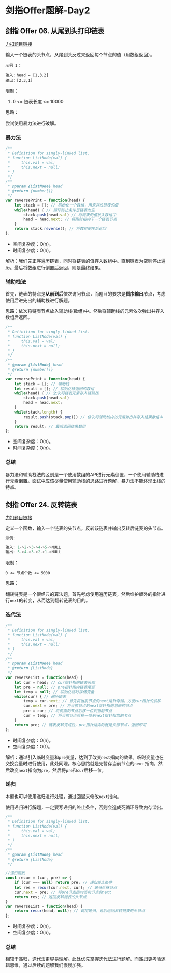 # 剑指Offer题解-Day2

## **剑指 Offer 06. 从尾到头打印链表**

[力扣题目链接](https://leetcode-cn.com/leetbook/read/illustration-of-algorithm/5dt66m/)

输入一个链表的头节点，从尾到头反过来返回每个节点的值（用数组返回）。

```
示例 1：

输入：head = [1,3,2]
输出：[2,3,1]
```

限制：

1. 0 <= 链表长度 <= 10000

思路：

尝试使用暴力法进行破解。

### 暴力法

```jsx
/**
 * Definition for singly-linked list.
 * function ListNode(val) {
 *     this.val = val;
 *     this.next = null;
 * }
 */
/**
 * @param {ListNode} head
 * @return {number[]}
 */
var reversePrint = function(head) {
    let stack = []; // 初始化一个数组，用来存放链表的值
    while(head) { // 循环终止条件是链表为空
        stack.push(head.val) // 将链表的值放入数组中
        head = head.next; // 将指针指向下一个链表节点
    }
    return stack.reverse(); // 将数组倒序后返回
};
```

- 空间复杂度：O(n)。
- 时间复杂度：O(n)。

解析：我们先正序遍历链表，同时将链表的值存入数组中。直到链表为空则停止遍历。最后将数组进行倒置后返回，则是最终结果。

### 辅助栈法

首先，链表的特点是**从前到后**依次访问节点，而题目的要求是**倒序输出**节点，考虑使用后进先出的辅助栈进行解题。

思路：依次将链表节点放入辅助栈(数组)中。然后将辅助栈的元素依次弹出并存入数组后返回。

```jsx
/**
 * Definition for singly-linked list.
 * function ListNode(val) {
 *     this.val = val;
 *     this.next = null;
 * }
 */
/**
 * @param {ListNode} head
 * @return {number[]}
 */
var reversePrint = function(head) {
    let stack = []; // 辅助栈
    let result = []; // 初始化待返回的数组
    while(head) { // 依次将链表元素存入辅助栈
        stack.push(head.val)
        head = head.next;
    }
    while(stack.length) {
        result.push(stack.pop()) // 依次将辅助栈内的元素弹出并存入结果数组中
    }
    return result; // 最后返回结果数组
};
```

- 空间复杂度：O(n)。
- 时间复杂度：O(n)。

### 总结

暴力法和辅助栈法的区别是一个使用数组的API进行元素倒置，一个使用辅助栈进行元素倒置。面试中应该尽量使用辅助栈的思路进行题解，暴力法不能体现出栈的特点。

## **剑指 Offer 24. 反转链表**

[力扣题目链接](https://leetcode-cn.com/leetbook/read/illustration-of-algorithm/9pdjbm/)

定义一个函数，输入一个链表的头节点，反转该链表并输出反转后链表的头节点。

```jsx
示例:

输入: 1->2->3->4->5->NULL
输出: 5->4->3->2->1->NULL
```

限制：

`0 <= 节点个数 <= 5000`

思路：

翻转链表是一个很经典的算法题，首先考虑使用遍历链表，然后维护额外的指针进行`next`的转变，从而达到翻转链表的目的。

### 迭代法

```jsx
/**
 * Definition for singly-linked list.
 * function ListNode(val) {
 *     this.val = val;
 *     this.next = null;
 * }
 */
/**
 * @param {ListNode} head
 * @return {ListNode}
 */
var reverseList = function(head) {
    let cur = head; // cur指针指向链表头部
    let pre = null; // pre指针指向链表尾部
    let temp = null; // 初始化临时存储变量
    while(cur) { // 遍历链表
        temp = cur.next; // 首先将当前节点的next指针存储，方便cur指针的前移
        cur.next = pre; // 将当前节点的next指针指向前面的节点
        pre = cur; // 将前面的节点后移一位到当前节点
        cur = temp; // 将当前节点后移一位到next指针指向的节点
    }
    return pre; // 链表反转完成后，pre指针指向的就是头部节点，返回即可
};
```

- 时间复杂度：O(n)。
- 空间复杂度：O(1)。

解析：通过引入临时变量和`pre`变量，达到了改变`next`指向的效果。临时变量也在交换变量时进行使用，此处同理。核心思路就是先暂存当前节点的`next` 指向，然后改变`next`指向为`pre`，然后将`pre`和`cur`后移一位。

### 递归

本题也可以使用递归进行处理，通过回溯来修改`next`指向。

使用递归进行解题，一定要写递归的终止条件，否则会造成死循环导致内存溢出。

```jsx
/**
 * Definition for singly-linked list.
 * function ListNode(val) {
 *     this.val = val;
 *     this.next = null;
 * }
 */
/**
 * @param {ListNode} head
 * @return {ListNode}
 */

//递归函数
const recur = (cur, pre) => {
    if (cur === null) return pre; // 递归终止条件
    let res = recur(cur.next, cur); // 递归后继节点
    cur.next = pre; // 将pre节点指向当前节点的next
    return res; // 返回反转链表的头节点
} 
var reverseList = function(head) {
    return recur(head, null); // 调用递归，最后返回反转链表的头节点
};
```

- 时间复杂度：O(n)。
- 空间复杂度：O(n)。

### 总结

相较于递归，迭代法更容易理解。此处优先掌握迭代法进行题解。而递归更考验逻辑思维，通过后续的题解我们慢慢加强。